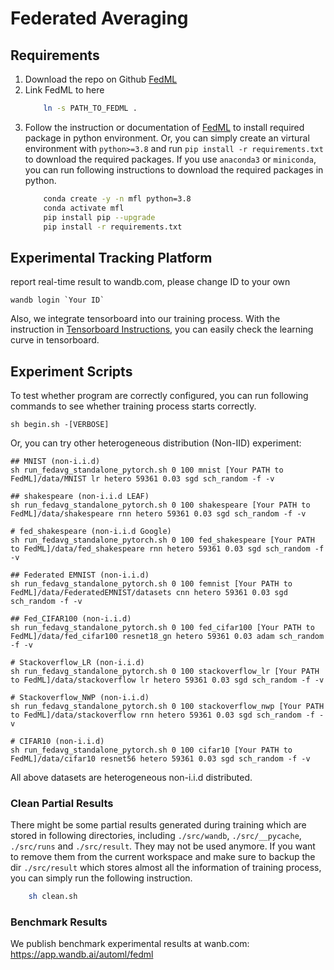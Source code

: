 # Federated Averaging

## Requirements

1. Download the repo on Github [FedML](https://github.com/FedML-AI/FedML)
2. Link FedML to here
    ```bash
        ln -s PATH_TO_FEDML .
    ```
3. Follow the instruction or documentation of [FedML](https://github.com/FedML-AI/FedML) to install required package in python environment. Or, you can simply create an virtural environment with `python>=3.8` and run `pip install -r requirements.txt` to download the required packages. If you use `anaconda3` or `miniconda`, you can run following instructions to download the required packages in python. 
    ```bash
        conda create -y -n mfl python=3.8
        conda activate mfl
        pip install pip --upgrade
        pip install -r requirements.txt
    ```

## Experimental Tracking Platform 

report real-time result to wandb.com, please change ID to your own

```
wandb login `Your ID`
```

Also, we integrate tensorboard into our training process. With the instruction in [Tensorboard Instructions](https://www.jianshu.com/p/46eb3004beca), you can easily check the learning curve in tensorboard.


## Experiment Scripts

To test whether program are correctly configured, you can run following commands to see whether training process starts correctly.

```
sh begin.sh -[VERBOSE]
```

Or, you can try other heterogeneous distribution (Non-IID) experiment:
``` 
## MNIST (non-i.i.d)
sh run_fedavg_standalone_pytorch.sh 0 100 mnist [Your PATH to FedML]/data/MNIST lr hetero 59361 0.03 sgd sch_random -f -v

## shakespeare (non-i.i.d LEAF)
sh run_fedavg_standalone_pytorch.sh 0 100 shakespeare [Your PATH to FedML]/data/shakespeare rnn hetero 59361 0.03 sgd sch_random -f -v

# fed_shakespeare (non-i.i.d Google)
sh run_fedavg_standalone_pytorch.sh 0 100 fed_shakespeare [Your PATH to FedML]/data/fed_shakespeare rnn hetero 59361 0.03 sgd sch_random -f -v

## Federated EMNIST (non-i.i.d)
sh run_fedavg_standalone_pytorch.sh 0 100 femnist [Your PATH to FedML]/data/FederatedEMNIST/datasets cnn hetero 59361 0.03 sgd sch_random -f -v

## Fed_CIFAR100 (non-i.i.d)
sh run_fedavg_standalone_pytorch.sh 0 100 fed_cifar100 [Your PATH to FedML]/data/fed_cifar100 resnet18_gn hetero 59361 0.03 adam sch_random -f -v

# Stackoverflow_LR (non-i.i.d)
sh run_fedavg_standalone_pytorch.sh 0 100 stackoverflow_lr [Your PATH to FedML]/data/stackoverflow lr hetero 59361 0.03 sgd sch_random -f -v

# Stackoverflow_NWP (non-i.i.d)
sh run_fedavg_standalone_pytorch.sh 0 100 stackoverflow_nwp [Your PATH to FedML]/data/stackoverflow rnn hetero 59361 0.03 sgd sch_random -f -v
 
# CIFAR10 (non-i.i.d) 
sh run_fedavg_standalone_pytorch.sh 0 100 cifar10 [Your PATH to FedML]/data/cifar10 resnet56 hetero 59361 0.03 sgd sch_random -f -v
```

All above datasets are heterogeneous non-i.i.d distributed.

### Clean Partial Results
There might be some partial results generated during training which are stored in following directories, including `./src/wandb`, `./src/__pycache`, `./src/runs` and `./src/result`. They may not be used anymore. If you want to remove them from the current workspace and make sure to backup the dir `./src/result` which stores almost all the information of training process, you can simply run the following instruction. 

```bash
    sh clean.sh
```


### Benchmark Results
We publish benchmark experimental results at wanb.com: \
https://app.wandb.ai/automl/fedml
